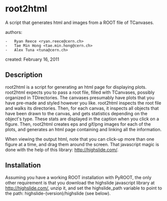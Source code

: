 root2html
=============

A script that generates html and images from a ROOT file of TCanvases.

authors:

    -   Ryan Reece <ryan.reece@cern.ch>
    -   Tae Min Hong <tae.min.hong@cern.ch>
    -   Alex Tuna <tuna@cern.ch>

created: February 16, 2011


Description
----------------------------------

root2html is a script for generating an html page for displaying plots.
root2html expects you to pass a root file, filled with TCanvases,
possibly organized in TDirectories.  The canvases presumably have plots
that you have pre-made and styled however you like.  root2html inspects
the root file and walks its directories.  Then, for each canvas, it
inspects  all objects that have been drawn to the canvas, and gets
statistics depending on the object's type.  These stats are displayed in
the caption when you click on a figure.  Then, root2html creates eps and
gif/png images for each of the plots, and generates an html page
containing and linking all the information.

When viewing the output html, note that you can click-up more than one
figure at a time, and drag them around the screen.  That javascript magic
is done with the help of this library: <http://highslide.com/>.


Installation
----------------------------------

Assuming you have a working ROOT installation with PyROOT, the only other
requirement is that you download the highslide javascript library at
<http://highslide.com/>, unzip it, and set the highslide_path variable to
point to the path: highslide-(version)/highslide (see below).

